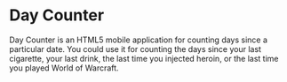 Day Counter
===========

Day Counter is an HTML5 mobile application for counting days since a particular
date. You could use it for counting the days since your last cigarette, your
last drink, the last time you injected heroin, or the last time you played World
of Warcraft.

